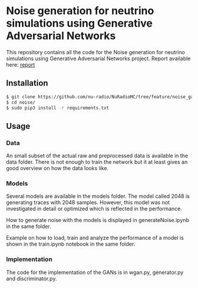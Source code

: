 # Noise generation for neutrino simulations using Generative Adversarial Networks 

This repository contains all the code for the Noise generation for neutrino simulations using Generative Adversarial Networks project. Report available here: [report](https://github.com/nu-radio/NuRadioMC)


## Installation

```bash
$ git clone https://github.com/nu-radio/NuRadioMC/tree/feature/noise_gan/NuRadioReco/modules/io/noise
$ cd noise/
$ sudo pip3 install -r requirements.txt
```

## Usage

### Data

An small subset of the actual raw and preprocessed data is available in the data folder.
There is not enough to train the network but it at least gives an good overview on how
the data looks like.

### Models

Several models are available in the models folder. The model called 2048 is generating traces with 2048 samples. However, this model was not investigated in detail or optimized which is reflected in the performance.

How to generate noise with the models is displayed in generateNoise.ipynb in the same folder.

Example on how to load, train and analyze the performance of a model is shown in the train.ipynb notebook in the same folder.


### Implementation

The code for the implementation of the GANs is in wgan.py, generator.py and discriminator.py.

<!-- ## Contact

If you have any questions related to the project and the code, feel free to contact via email [Daniel Hjelm](mailto:dnl1@live.se) -->





